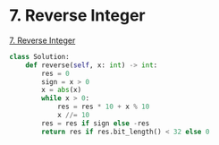 # 7. Reverse Integer

[7. Reverse Integer](https://leetcode.com/problems/reverse-integer/)

```python
class Solution:
    def reverse(self, x: int) -> int:  
        res = 0
        sign = x > 0
        x = abs(x)
        while x > 0:
            res = res * 10 + x % 10
            x //= 10
        res = res if sign else -res
        return res if res.bit_length() < 32 else 0
```

